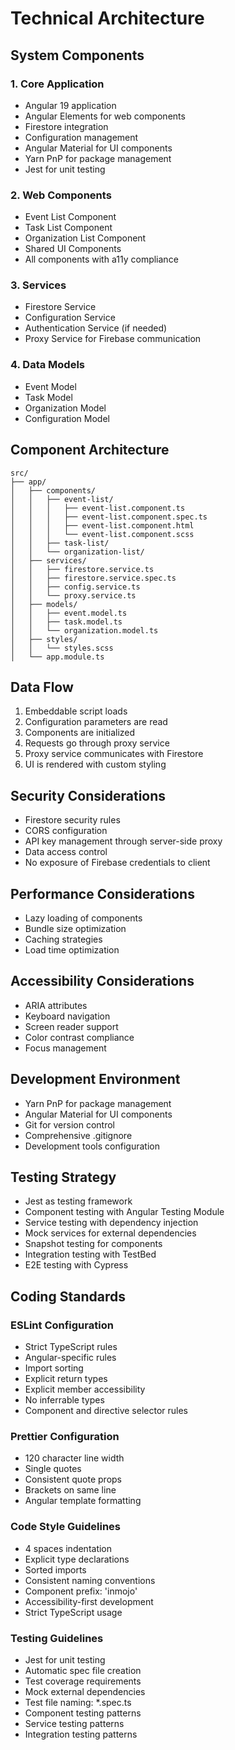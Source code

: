# Technical Architecture

## System Components

### 1. Core Application

- Angular 19 application
- Angular Elements for web components
- Firestore integration
- Configuration management
- Angular Material for UI components
- Yarn PnP for package management
- Jest for unit testing

### 2. Web Components

- Event List Component
- Task List Component
- Organization List Component
- Shared UI Components
- All components with a11y compliance

### 3. Services

- Firestore Service
- Configuration Service
- Authentication Service (if needed)
- Proxy Service for Firebase communication

### 4. Data Models

- Event Model
- Task Model
- Organization Model
- Configuration Model

## Component Architecture

```
src/
├── app/
│   ├── components/
│   │   ├── event-list/
│   │   │   ├── event-list.component.ts
│   │   │   ├── event-list.component.spec.ts
│   │   │   ├── event-list.component.html
│   │   │   └── event-list.component.scss
│   │   ├── task-list/
│   │   └── organization-list/
│   ├── services/
│   │   ├── firestore.service.ts
│   │   ├── firestore.service.spec.ts
│   │   ├── config.service.ts
│   │   └── proxy.service.ts
│   ├── models/
│   │   ├── event.model.ts
│   │   ├── task.model.ts
│   │   └── organization.model.ts
│   ├── styles/
│   │   └── styles.scss
│   └── app.module.ts
```

## Data Flow

1. Embeddable script loads
2. Configuration parameters are read
3. Components are initialized
4. Requests go through proxy service
5. Proxy service communicates with Firestore
6. UI is rendered with custom styling

## Security Considerations

- Firestore security rules
- CORS configuration
- API key management through server-side proxy
- Data access control
- No exposure of Firebase credentials to client

## Performance Considerations

- Lazy loading of components
- Bundle size optimization
- Caching strategies
- Load time optimization

## Accessibility Considerations

- ARIA attributes
- Keyboard navigation
- Screen reader support
- Color contrast compliance
- Focus management

## Development Environment

- Yarn PnP for package management
- Angular Material for UI components
- Git for version control
- Comprehensive .gitignore
- Development tools configuration

## Testing Strategy

- Jest as testing framework
- Component testing with Angular Testing Module
- Service testing with dependency injection
- Mock services for external dependencies
- Snapshot testing for components
- Integration testing with TestBed
- E2E testing with Cypress

## Coding Standards

### ESLint Configuration

- Strict TypeScript rules
- Angular-specific rules
- Import sorting
- Explicit return types
- Explicit member accessibility
- No inferrable types
- Component and directive selector rules

### Prettier Configuration

- 120 character line width
- Single quotes
- Consistent quote props
- Brackets on same line
- Angular template formatting

### Code Style Guidelines

- 4 spaces indentation
- Explicit type declarations
- Sorted imports
- Consistent naming conventions
- Component prefix: 'inmojo'
- Accessibility-first development
- Strict TypeScript usage

### Testing Guidelines

- Jest for unit testing
- Automatic spec file creation
- Test coverage requirements
- Mock external dependencies
- Test file naming: *.spec.ts
- Component testing patterns
- Service testing patterns
- Integration testing patterns
